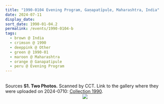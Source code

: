 ```yaml
---
title: "1990-0104 Evening Program, Gaṇapatīpuḷe, Maharashtra, India"
date: 2024-07-11
display_date: 
sort_date: 1990-01-04.2
permalink: /events/1990-0104-b
tags:
  - brown @ India
  - crimson @ 1990
  - deeppink @ Other
  - green @ 1990-01
  - maroon @ Maharashtra
  - orange @ Ganapatipule
  - peru @ Evening Program
---
```


<br>

<wave-list>
  <list-title color="DarkSeaGreen" width="40">Sources</list-title>
  <list-item color="BlanchedAlmond"  width="280"><b>S1. Two Photos.</b> Scanned by CCT. Link to the gallery where they were uploaded on 2024-0710: <a href="https://eternalmoments.smugmug.com/Collections/Rosalyn-Anne-Tildesley-Collection/1990">Collection 1990</a>.</list-item>  
</wave-list>

<div style="text-align: center"><img src="https://pub-bcc3cbe9b1e94ba1ac28915f7a3900fa.r2.dev/1990-0104_Evening_Program_Ganapatipule_Maharashtra_India_(other_date_0105)_01_Detail_(from_tif)_(Photo_credit_Rosalyn_Anne_Tildesley).jpg" /></div>